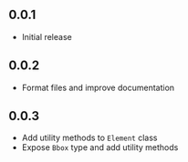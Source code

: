## 0.0.1

* Initial release

## 0.0.2

* Format files and improve documentation

## 0.0.3

* Add utility methods to `Element` class
* Expose `Bbox` type and add utility methods
